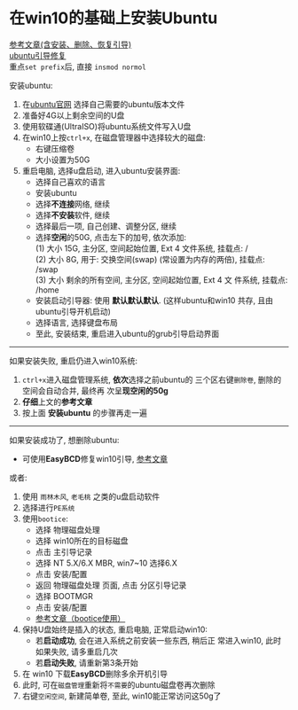 在win10的基础上安装Ubuntu
=  

[参考文章(含安装、删除、恢复引导)](http://blog.csdn.net/michael_lbs/article/details/63251850)  
[ubuntu引导修复](https://blog.csdn.net/hp_satan/article/details/9331411)  
重点`set prefix`后, 直接 `insmod normol`

安装ubuntu:  
  1. 在[ubuntu官网](https://www.ubuntu.com/download/alternative-downloads)
  选择自己需要的ubuntu版本文件  
  2. 准备好4G以上剩余空间的U盘  
  3. 使用软碟通(UltraISO)将ubuntu系统文件写入U盘
  4. 在win10上按`ctrl+x`, 在磁盘管理器中选择较大的磁盘:
     * 右键压缩卷  
     * 大小设置为50G  
  5. 重启电脑, 选择u盘启动, 进入ubuntu安装界面:  
     * 选择自己喜欢的语言  
     * 安装ubuntu  
     * 选择**不连接**网络, 继续  
     * 选择**不安装**软件, 继续  
     * 选择最后一项, 自己创建、调整分区, 继续  
     * 选择**空闲**的50G, 点击左下的加号, 依次添加:  
       (1) 大小 15G, 主分区, 空间起始位置, Ext 4 文件系统,
           挂载点: /  
       (2) 大小 8G, 用于: 交换空间(swap) (常设置为内存的两倍),
           挂载点: /swap  
       (3) 大小 剩余的所有空间, 主分区, 空间起始位置, Ext 4 文
       件系统, 挂载点: /home  
     * 安装启动引导器: 使用 **默认默认默认**. (这样ubuntu和win10
       共存, 且由ubuntu引导开机启动)  
     * 选择语言, 选择键盘布局  
     * 至此, 安装结束, 重启进入ubuntu的grub引导启动界面  

***  

如果安装失败, 重启仍进入win10系统:  
1. `ctrl+x`进入磁盘管理系统, **依次**选择之前ubuntu的
   三个区右键`删除卷`, 删除的空间会自动合并, 最终再
   次呈**现空闲的50g**  
2. **仔细**上文的**参考文章**  
3. 按上面 **安装ubuntu** 的步骤再走一遍  

***

如果安装成功了, 想删除ubuntu:  
* 可使用**EasyBCD**修复win10引导, [参考文章](http://jingyan.baidu.com/article/642c9d34e371c3644b46f768.html)  

或者:  

1. 使用 `雨林木风`, `老毛桃` 之类的u盘启动软件  
2. 选择进行`PE系统`  
3. 使用`bootice`:  
   * 选择 物理磁盘处理  
   * 选择 win10所在的目标磁盘  
   * 点击 主引导记录  
   * 选择 NT 5.X/6.X MBR, win7~10 选择6.X  
   * 点击 安装/配置  
   * 返回 物理磁盘处理 页面, 点击 分区引导记录  
   * 选择 BOOTMGR  
   * 点击 安装/配置  
   * [参考文章（bootice使用）](http://jingyan.baidu.com/article/4b52d70291e9b4fc5d774b73.html)
4. 保持U盘始终是插入的状态, 重启电脑, 正常启动win10:  
   * 若**启动成功**, 会在进入系统之前安装一些东西, 稍后正
     常进入win10, 此时如果失败, 请多重启几次
   * 若**启动失败**, 请重新第3条开始  
5. 在 win10 下载**EasyBCD**删除多余开机引导  
6. 此时, 可在`磁盘管理`重新将`不需要`的ubuntu磁盘卷再次删除  
7. 右键`空闲空间`, 新建简单卷, 至此, win10能正常访问这50g了  
